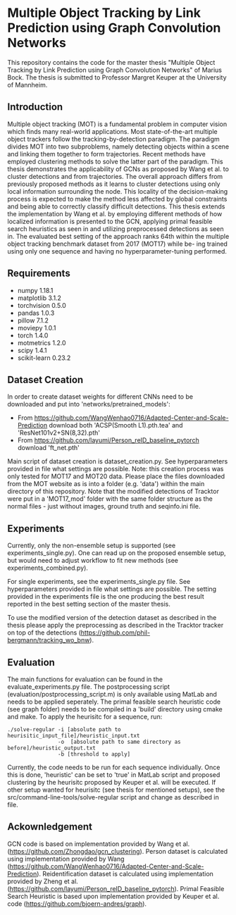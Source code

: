 # Multiple Object Tracking by Link Prediction using Graph Convolution Networks

This repository contains the code for the master thesis "Multiple Object Tracking by Link Prediction using Graph Convolution Networks" of Marius Bock. The thesis is submitted to Professor Margret Keuper at the University of Mannheim.

## Introduction

Multiple object tracking (MOT) is a fundamental problem in computer vision which finds many real-world applications. Most state-of-the-art multiple object trackers follow the tracking-by-detection paradigm. The paradigm divides MOT into two subproblems, namely detecting objects within a scene and linking them together to form trajectories. Recent methods have employed clustering methods to solve the latter part of the paradigm. This thesis demonstrates the applicability of GCNs as proposed by Wang et al. to cluster detections and from trajectories. The overall approach differs from previously proposed methods as it learns to cluster detections using only local information surrounding the node. This locality of the decision-making process is expected to make the method less affected by global constraints and being able to correctly classify difficult detections. This thesis extends the implementation by Wang et al. by employing different methods of how localized information is presented to the GCN, applying primal feasible search heuristics as seen in and utilizing preprocessed detections as seen in. The evaluated best setting of the approach ranks 64th within the multiple object tracking benchmark dataset from 2017 (MOT17) while be- ing trained using only one sequence and having no hyperparameter-tuning performed.

## Requirements
- numpy 1.18.1
- matplotlib 3.1.2
- torchvision 0.5.0
- pandas 1.0.3
- pillow 7.1.2
- moviepy 1.0.1
- torch 1.4.0
- motmetrics 1.2.0
- scipy 1.4.1
- scikit-learn 0.23.2

## Dataset Creation
In order to create dataset weights for different CNNs need to be downloaded and put into 'networks/pretrained_models':
- From https://github.com/WangWenhao0716/Adapted-Center-and-Scale-Prediction download both 'ACSP(Smooth L1).pth.tea' and 'ResNet101v2+SN(8,32).pth'
- From https://github.com/layumi/Person_reID_baseline_pytorch download 'ft_net.pth'

Main script of dataset creation is dataset_creation.py. See hyperparameters provided in file what settings are possible. Note: this creation process was only tested for MOT17 and MOT20 data. Please place the files downloaded from the MOT website as is into a folder (e.g. 'data') within the main directory of this repository. Note that the modified detections of Tracktor were put in a 'MOT17_mod' folder with the same folder structure as the normal files - just without images, ground truth and seqinfo.ini file.
 
## Experiments
Currently, only the non-ensemble setup is supported (see experiments_single.py). One can read up on the proposed ensemble setup, but would need to adjust workflow to fit new methods (see experiments_combined.py).

For single experiments, see the experiments_single.py file. See hyperparameters provided in file what settings are possible. The setting provided in the experiments file is the one producing the best result reported in the best setting section of the master thesis.

To use the modified version of the detection dataset as described in the thesis please apply the preprocessing as described in the Tracktor tracker on top of the detections (https://github.com/phil-bergmann/tracking_wo_bnw).

## Evaluation
The main functions for evaluation can be found in the evaluate_experiments.py file. The postprocessing script (evaluation/postprocessing_script.m) is only available using MatLab and needs to be applied seperately. The primal feasible search heuristic code (see graph folder) needs to be compiled in a 'build' directory using cmake and make. To apply the heurisitc for a sequence, run:

    ./solve-regular -i [absolute path to heurisitic_input_file]/heuristic_input.txt 
                    -o  [absolute path to same directory as before]/heuristic_output.txt 
                    -b [threshold to apply]
                    
Currently, the code needs to be run for each sequence individually. Once this is done, 'heuristic' can be set to 'true' in MatLab script and proposed clustering by the heurisitc proposed by Keuper et al. will be executed. If other setup wanted for heurisitc (see thesis for mentioned setups), see the src/command-line-tools/solve-regular script and change as described in file.

## Ackownledgement
GCN code is based on implementation provided by Wang et al. (https://github.com/Zhongdao/gcn_clustering). Person dataset is calculated using implementation provided by Wang (https://github.com/WangWenhao0716/Adapted-Center-and-Scale-Prediction). Reidentification dataset is calculated using implementation provided by Zheng et al. (https://github.com/layumi/Person_reID_baseline_pytorch). Primal Feasible Search Heuristic is based upon implementation provided by Keuper et al. code (https://github.com/bjoern-andres/graph).
